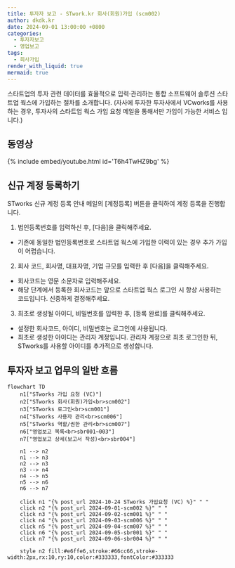 ```yaml
---
title: 투자자 보고 - STwork.kr 회사(회원)가입 (scm002)
author: dkdk.kr
date: 2024-09-01 13:00:00 +0800
categories:
  - 투자자보고
  - 영업보고
tags:
  - 회사가입
render_with_liquid: true
mermaid: true
---
```


스타트업의 투자 관련 데이터를 효율적으로 입력·관리하는 통합 소프트웨어 솔루션 스타트업 웍스에 가입하는 절차를 소개합니다.
(자사에 투자한 투자사에서 VCworks를 사용하는 경우, 투자사의 스타트업 웍스 가입 요청 메일을 통해서만 가입이 가능한 서비스 입니다.)

## 동영상

{% include embed/youtube.html id='T6h4TwHZ9bg' %}

## 신규 계정 등록하기

STworks 신규 계정 등록 안내 메일의 [계정등록] 버튼을 클릭하여 계정 등록을 진행합니다.
1. 법인등록번호를 입력하신 후, [다음]을 클릭해주세요.
  - 기존에 동일한 법인등록번호로 스타트업 웍스에 가입한 이력이 있는 경우 추가 가입이 어렵습니다.
2. 회사 코드, 회사명, 대표자명, 기업 규모를 입력한 후 [다음]을 클릭해주세요.
  - 회사코드는 영문 소문자로 입력해주세요.
  - 해당 단계에서 등록한 회사코드는 앞으로 스타트업 웍스 로그인 시 항상 사용하는 코드입니다. 신중하게 결정해주세요.
3. 최초로 생성될 아이디, 비밀번호를 입력한 후, [등록 완료]를 클릭해주세요.
  - 설정한 회사코드, 아이디, 비밀번호는 로그인에 사용됩니다.
  - 최초로 생성한 아이디는 관리자 계정입니다. 관리자 계정으로 최초 로그인한 뒤, STworks를 사용할 아이디를 추가적으로 생성합니다. 
  

## 투자자 보고 업무의 일반 흐름

```mermaid
flowchart TD
    n1["STworks 가입 요청 (VC)"]
    n2["STworks 회사(회원)가입<br>scm002"]
    n3["STworks 로그인<br>scm001"]
    n4["STworks 사용자 관리<br>scm006"]
    n5["STworks 역할/권한 관리<br>scm007"]
    n6["영업보고 목록<br>sbr001~003"]
    n7["영업보고 상세(보고서 작성)<br>sbr004"]
    
    n1 --> n2
    n1 --> n3
    n2 --> n3
    n3 --> n4
    n4 --> n5
    n5 --> n6
    n6 --> n7

	click n1 "{% post_url 2024-10-24 STworks 가입요청 (VC) %}" " "
    click n2 "{% post_url 2024-09-01-scm002 %}" " "
    click n3 "{% post_url 2024-09-02-scm001 %}" " "
    click n4 "{% post_url 2024-09-03-scm006 %}" " "
    click n5 "{% post_url 2024-09-04-scm007 %}" " "
    click n6 "{% post_url 2024-09-05-sbr001 %}" " "
    click n7 "{% post_url 2024-09-06-sbr004 %}" " "

    style n2 fill:#e6ffe6,stroke:#66cc66,stroke-width:2px,rx:10,ry:10,color:#333333,fontColor:#333333
```
